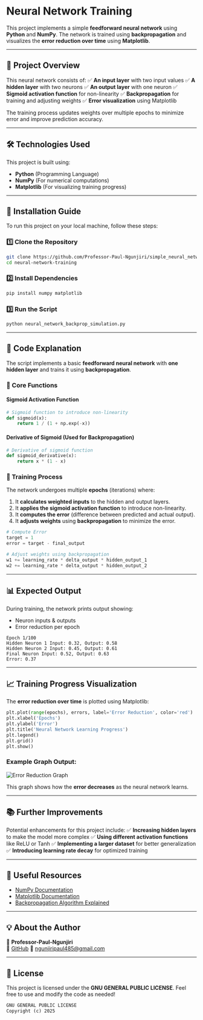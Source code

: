 # Neural Network Training

This project implements a simple **feedforward neural network** using **Python** and **NumPy**. The network is trained using **backpropagation** and visualizes the **error reduction over time** using **Matplotlib**.

---

## 📌 Project Overview

This neural network consists of:
✅ **An input layer** with two input values
✅ **A hidden layer** with two neurons
✅ **An output layer** with one neuron
✅ **Sigmoid activation function** for non-linearity
✅ **Backpropagation** for training and adjusting weights
✅ **Error visualization** using Matplotlib

The training process updates weights over multiple epochs to minimize error and improve prediction accuracy.

---

## 🛠️ Technologies Used

This project is built using:
- **Python** (Programming Language)
- **NumPy** (For numerical computations)
- **Matplotlib** (For visualizing training progress)

---

## 🔧 Installation Guide

To run this project on your local machine, follow these steps:

### 1️⃣ Clone the Repository
```sh
git clone https://github.com/Professor-Paul-Ngunjiri/simple_neural_networks.git
cd neural-network-training
```

### 2️⃣ Install Dependencies
```sh
pip install numpy matplotlib
```

### 3️⃣ Run the Script
```sh
python neural_network_backprop_simulation.py
```

---

## 📝 Code Explanation

The script implements a basic **feedforward neural network** with **one hidden layer** and trains it using **backpropagation**.

### 🔹 Core Functions

#### Sigmoid Activation Function
```python
# Sigmoid function to introduce non-linearity
def sigmoid(x):
    return 1 / (1 + np.exp(-x))
```

#### Derivative of Sigmoid (Used for Backpropagation)
```python
# Derivative of sigmoid function
def sigmoid_derivative(x):
    return x * (1 - x)
```

### 🔹 Training Process
The network undergoes multiple **epochs** (iterations) where:
1. It **calculates weighted inputs** to the hidden and output layers.
2. It **applies the sigmoid activation function** to introduce non-linearity.
3. It **computes the error** (difference between predicted and actual output).
4. It **adjusts weights** using **backpropagation** to minimize the error.

```python
# Compute Error
target = 1
error = target - final_output

# Adjust weights using backpropagation
w1 += learning_rate * delta_output * hidden_output_1
w2 += learning_rate * delta_output * hidden_output_2
```

---

## 📊 Expected Output

During training, the network prints output showing:
- Neuron inputs & outputs
- Error reduction per epoch

```
Epoch 1/100
Hidden Neuron 1 Input: 0.32, Output: 0.58
Hidden Neuron 2 Input: 0.45, Output: 0.61
Final Neuron Input: 0.52, Output: 0.63
Error: 0.37
```

---

## 📈 Training Progress Visualization

The **error reduction over time** is plotted using Matplotlib:

```python
plt.plot(range(epochs), errors, label='Error Reduction', color='red')
plt.xlabel('Epochs')
plt.ylabel('Error')
plt.title('Neural Network Learning Progress')
plt.legend()
plt.grid()
plt.show()
```

### Example Graph Output:
![Error Reduction Graph](error_graph.png)

This graph shows how the **error decreases** as the neural network learns.

---

## 📚 Further Improvements

Potential enhancements for this project include:
✅ **Increasing hidden layers** to make the model more complex
✅ **Using different activation functions** like ReLU or Tanh
✅ **Implementing a larger dataset** for better generalization
✅ **Introducing learning rate decay** for optimized training

---

## 🔗 Useful Resources
- [NumPy Documentation](https://numpy.org/doc/)
- [Matplotlib Documentation](https://matplotlib.org/stable/contents.html)
- [Backpropagation Algorithm Explained](https://en.wikipedia.org/wiki/Backpropagation)

---

## 💡 About the Author

👤 **Professor-Paul-Ngunjiri**  
🔗 [GitHub](https://github.com/Professor-Paul-Ngunjiri)
📧 ngunjiripaul485@gmail.com  

---

## 📜 License
This project is licensed under the **GNU GENERAL PUBLIC LICENSE**. Feel free to use and modify the code as needed!

```md
GNU GENERAL PUBLIC LICENSE
Copyright (c) 2025
```

